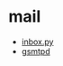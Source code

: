 ﻿# mail

- [inbox.py](https://github.com/kennethreitz/inbox.py)
- [gsmtpd](https://github.com/34nm/gsmtpd)